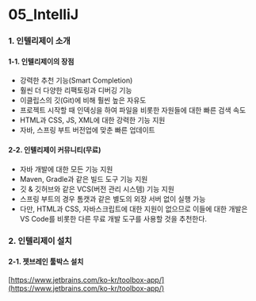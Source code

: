 # 05\_IntelliJ

### 1. 인텔리제이 소개

#### 1-1. 인텔리제이의 장점

* 강력한 추천 기능\(Smart Completion\)
* 훨씬 더 다양한 리팩토링과 디버깅 기능
* 이클립스의 깃\(Git\)에 비해 훨씬 높은 자유도
* 프로젝트 시작할 때 인덱싱을 하여 파일을 비롯한 자원들에 대한 빠른 검색 속도
* HTML과 CSS, JS, XML에 대한 강력한 기능 지원
* 자바, 스프링 부트 버전업에 맞춘 빠른 업데이트

#### 2-2. 인텔리제이 커뮤니티\(무료\)

* 자바 개발에 대한 모든 기능 지원
* Maven, Gradle과 같은 빌드 도구 기능 지원
* 깃 & 깃허브와 같은 VCS\(버전 관리 시스템\) 기능 지원
* 스프링 부트의 경우 톰캣과 같은 별도의 외장 서버 없이 실행 가능
* 다만, HTML과 CSS, 자바스크립트에 대한 지원이 없으므로 이들에 대한 개발은 VS Code를 비롯한 다른 무료 개발 도구를 사용할 것을 추천한다.

### 2. 인텔리제이 설치

#### 2-1. 젯브레인 툴박스 설치

[https://www.jetbrains.com/ko-kr/toolbox-app/](https://www.jetbrains.com/ko-kr/toolbox-app/)



